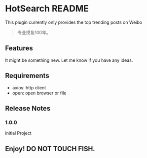# HotSearch README

This plugin currently only provides the top trending posts on Weibo

> 专业摸鱼100年。

## Features

It might be something new. Let me know if you have any ideas.

## Requirements

- axios: http client
- open: open browser or file
		

## Release Notes

### 1.0.0

Initial Project

## Enjoy! DO NOT TOUCH FISH.
